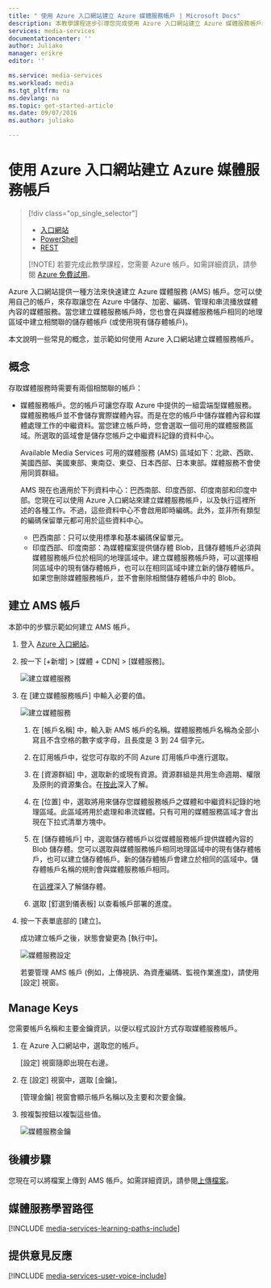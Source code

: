 ```yaml
---
title: " 使用 Azure 入口網站建立 Azure 媒體服務帳戶 | Microsoft Docs"
description: 本教學課程逐步引導您完成使用 Azure 入口網站建立 Azure 媒體服務帳戶的步驟。
services: media-services
documentationcenter: ''
author: Juliako
manager: erikre
editor: ''

ms.service: media-services
ms.workload: media
ms.tgt_pltfrm: na
ms.devlang: na
ms.topic: get-started-article
ms.date: 09/07/2016
ms.author: juliako

---
```

# 使用 Azure 入口網站建立 Azure 媒體服務帳戶
> [!div class="op_single_selector"]
> * [入口網站](media-services-portal-create-account.md)
> * [PowerShell](media-services-manage-with-powershell.md)
> * [REST](http://msdn.microsoft.com/library/azure/dn194267.aspx)
> 
> [!NOTE]
> 若要完成此教學課程，您需要 Azure 帳戶。如需詳細資訊，請參閱 [Azure 免費試用](https://azure.microsoft.com/pricing/free-trial/)。
> 
> 

Azure 入口網站提供一種方法來快速建立 Azure 媒體服務 (AMS) 帳戶。您可以使用自己的帳戶，來存取讓您在 Azure 中儲存、加密、編碼、管理和串流播放媒體內容的媒體服務。當您建立媒體服務帳戶時，您也會在與媒體服務帳戶相同的地理區域中建立相關聯的儲存體帳戶 (或使用現有儲存體帳戶)。

本文說明一些常見的概念，並示範如何使用 Azure 入口網站建立媒體服務帳戶。

## 概念
存取媒體服務時需要有兩個相關聯的帳戶：

* 媒體服務帳戶。您的帳戶可讓您存取 Azure 中提供的一組雲端型媒體服務。媒體服務帳戶並不會儲存實際媒體內容。而是在您的帳戶中儲存媒體內容和媒體處理工作的中繼資料。當您建立帳戶時，您會選取一個可用的媒體服務區域。所選取的區域會是儲存您帳戶之中繼資料記錄的資料中心。
  
    Available Media Services 可用的媒體服務 (AMS) 區域如下：北歐、西歐、美國西部、美國東部、東南亞、東亞、日本西部、日本東部。媒體服務不會使用同質群組。
  
    AMS 現在也適用於下列資料中心：巴西南部、印度西部、印度南部和印度中部。您現在可以使用 Azure 入口網站來建立媒體服務帳戶，以及執行這裡所述的各種工作。不過，這些資料中心不會啟用即時編碼。此外，並非所有類型的編碼保留單元都可用於這些資料中心。
  
  * 巴西南部：只可以使用標準和基本編碼保留單元。
  * 印度西部、印度南部：為媒體檔案提供儲存體 Blob，且儲存體帳戶必須與媒體服務帳戶位於相同的地理區域中。建立媒體服務帳戶時，可以選擇相同區域中的現有儲存體帳戶，也可以在相同區域中建立新的儲存體帳戶。如果您刪除媒體服務帳戶，並不會刪除相關儲存體帳戶中的 Blob。

## 建立 AMS 帳戶
本節中的步驟示範如何建立 AMS 帳戶。

1. 登入 [Azure 入口網站](https://portal.azure.com/)。
2. 按一下 [+新增] > [媒體 + CDN] > [媒體服務]。
   
    ![建立媒體服務](./media/media-services-portal-vod-get-started/media-services-new1.png)
3. 在 [建立媒體服務帳戶] 中輸入必要的值。
   
    ![建立媒體服務](./media/media-services-portal-vod-get-started/media-services-new3.png)
   
   1. 在 [帳戶名稱] 中，輸入新 AMS 帳戶的名稱。媒體服務帳戶名稱為全部小寫且不含空格的數字或字母，且長度是 3 到 24 個字元。
   2. 在訂用帳戶中，從您可存取的不同 Azure 訂用帳戶中進行選取。
   3. 在 [資源群組] 中，選取新的或現有資源。資源群組是共用生命週期、權限及原則的資源集合。在[按此](../resource-group-overview.md#resource-groups)深入了解。
   4. 在 [位置] 中，選取將用來儲存您媒體服務帳戶之媒體和中繼資料記錄的地理區域。此區域將用於處理和串流媒體。只有可用的媒體服務區域才會出現在下拉式清單方塊中。
   5. 在 [儲存體帳戶] 中，選取儲存體帳戶以從媒體服務帳戶提供媒體內容的 Blob 儲存體。您可以選取與媒體服務帳戶相同地理區域中的現有儲存體帳戶，也可以建立儲存體帳戶。新的儲存體帳戶會建立於相同的區域中。儲存體帳戶名稱的規則會與媒體服務帳戶相同。
      
       在[這裡](../storage/storage-introduction.md)深入了解儲存體。
   6. 選取 [釘選到儀表板] 以查看帳戶部署的進度。
4. 按一下表單底部的 [建立]。
   
    成功建立帳戶之後，狀態會變更為 [執行中]。
   
    ![媒體服務設定](./media/media-services-portal-vod-get-started/media-services-settings.png)
   
    若要管理 AMS 帳戶 (例如，上傳視訊、為資產編碼、監視作業進度)，請使用 [設定] 視窗。

## Manage Keys
您需要帳戶名稱和主要金鑰資訊，以便以程式設計方式存取媒體服務帳戶。

1. 在 Azure 入口網站中，選取您的帳戶。
   
    [設定] 視窗隨即出現在右邊。
2. 在 [設定] 視窗中，選取 [金鑰]。
   
    [管理金鑰] 視窗會顯示帳戶名稱以及主要和次要金鑰。
3. 按複製按鈕以複製這些值。
   
    ![媒體服務金鑰](./media/media-services-portal-vod-get-started/media-services-keys.png)

## 後續步驟
您現在可以將檔案上傳到 AMS 帳戶。如需詳細資訊，請參閱[上傳檔案](media-services-portal-upload-files.md)。

## 媒體服務學習路徑
[!INCLUDE [media-services-learning-paths-include](../../includes/media-services-learning-paths-include.md)]

## 提供意見反應
[!INCLUDE [media-services-user-voice-include](../../includes/media-services-user-voice-include.md)]

<!---HONumber=AcomDC_0907_2016-->